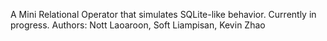 A Mini Relational Operator that simulates SQLite-like behavior. Currently in progress.
Authors: Nott Laoaroon, Soft Liampisan, Kevin Zhao
